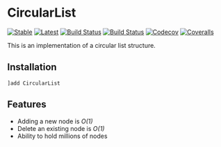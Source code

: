 # CircularList

[![Stable](https://img.shields.io/badge/docs-stable-blue.svg)](https://tk3369.github.io/CircularList.jl/stable)
[![Latest](https://img.shields.io/badge/docs-latest-blue.svg)](https://tk3369.github.io/CircularList.jl/latest)
[![Build Status](https://travis-ci.com/tk3369/CircularList.jl.svg?branch=master)](https://travis-ci.com/tk3369/CircularList.jl)
[![Build Status](https://ci.appveyor.com/api/projects/status/github/tk3369/CircularList.jl?svg=true)](https://ci.appveyor.com/project/tk3369/CircularList-jl)
[![Codecov](https://codecov.io/gh/tk3369/CircularList.jl/branch/master/graph/badge.svg)](https://codecov.io/gh/tk3369/CircularList.jl)
[![Coveralls](https://coveralls.io/repos/github/tk3369/CircularList.jl/badge.svg?branch=master)](https://coveralls.io/github/tk3369/CircularList.jl?branch=master)

This is an implementation of a circular list structure. 

## Installation

```
]add CircularList
```

## Features

- Adding a new node is _O(1)_
- Delete an existing node is _O(1)_
- Ability to hold millions of nodes

